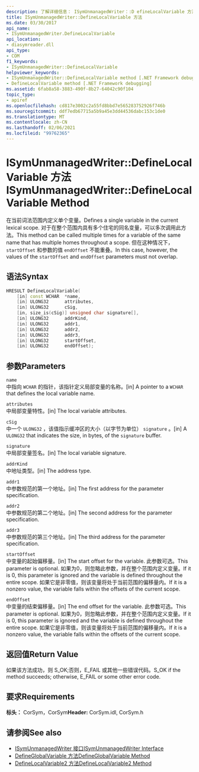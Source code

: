 ```yaml
---
description: 了解详细信息： ISymUnmanagedWriter：:D efineLocalVariable 方法
title: ISymUnmanagedWriter::DefineLocalVariable 方法
ms.date: 03/30/2017
api_name:
- ISymUnmanagedWriter.DefineLocalVariable
api_location:
- diasymreader.dll
api_type:
- COM
f1_keywords:
- ISymUnmanagedWriter::DefineLocalVariable
helpviewer_keywords:
- ISymUnmanagedWriter::DefineLocalVariable method [.NET Framework debugging]
- DefineLocalVariable method [.NET Framework debugging]
ms.assetid: 6fab8a58-3883-490f-8b27-64042c90f104
topic_type:
- apiref
ms.openlocfilehash: cd817e3002c2a55fd8bbd7e565283752926f746b
ms.sourcegitcommit: ddf7edb67715a5b9a45e3dd44536dabc153c1de0
ms.translationtype: MT
ms.contentlocale: zh-CN
ms.lasthandoff: 02/06/2021
ms.locfileid: "99762365"
---
```

# <a name="isymunmanagedwriterdefinelocalvariable-method"></a><span data-ttu-id="f20ef-103">ISymUnmanagedWriter::DefineLocalVariable 方法</span><span class="sxs-lookup"><span data-stu-id="f20ef-103">ISymUnmanagedWriter::DefineLocalVariable Method</span></span>

<span data-ttu-id="f20ef-104">在当前词法范围内定义单个变量。</span><span class="sxs-lookup"><span data-stu-id="f20ef-104">Defines a single variable in the current lexical scope.</span></span> <span data-ttu-id="f20ef-105">对于在整个范围内具有多个住宅的同名变量，可以多次调用此方法。</span><span class="sxs-lookup"><span data-stu-id="f20ef-105">This method can be called multiple times for a variable of the same name that has multiple homes throughout a scope.</span></span> <span data-ttu-id="f20ef-106">但在这种情况下， `startOffset` 和参数的值 `endOffset` 不能重叠。</span><span class="sxs-lookup"><span data-stu-id="f20ef-106">In this case, however, the values of the `startOffset` and `endOffset` parameters must not overlap.</span></span>  
  
## <a name="syntax"></a><span data-ttu-id="f20ef-107">语法</span><span class="sxs-lookup"><span data-stu-id="f20ef-107">Syntax</span></span>  
  
```cpp  
HRESULT DefineLocalVariable(  
    [in] const WCHAR  *name,  
    [in] ULONG32      attributes,  
    [in] ULONG32      cSig,  
    [in, size_is(cSig)] unsigned char signature[],  
    [in] ULONG32      addrKind,  
    [in] ULONG32      addr1,  
    [in] ULONG32      addr2,  
    [in] ULONG32      addr3,  
    [in] ULONG32      startOffset,  
    [in] ULONG32      endOffset);  
```  
  
## <a name="parameters"></a><span data-ttu-id="f20ef-108">参数</span><span class="sxs-lookup"><span data-stu-id="f20ef-108">Parameters</span></span>  

 `name`  
 <span data-ttu-id="f20ef-109">中指向 `WCHAR` 的指针，该指针定义局部变量的名称。</span><span class="sxs-lookup"><span data-stu-id="f20ef-109">[in] A pointer to a `WCHAR` that defines the local variable name.</span></span>  
  
 `attributes`  
 <span data-ttu-id="f20ef-110">中局部变量特性。</span><span class="sxs-lookup"><span data-stu-id="f20ef-110">[in] The local variable attributes.</span></span>  
  
 `cSig`  
 <span data-ttu-id="f20ef-111">中一个 `ULONG32` ，该值指示缓冲区的大小（以字节为单位） `signature` 。</span><span class="sxs-lookup"><span data-stu-id="f20ef-111">[in] A `ULONG32` that indicates the size, in bytes, of the `signature` buffer.</span></span>  
  
 `signature`  
 <span data-ttu-id="f20ef-112">中局部变量签名。</span><span class="sxs-lookup"><span data-stu-id="f20ef-112">[in] The local variable signature.</span></span>  
  
 `addrKind`  
 <span data-ttu-id="f20ef-113">中地址类型。</span><span class="sxs-lookup"><span data-stu-id="f20ef-113">[in] The address type.</span></span>  
  
 `addr1`  
 <span data-ttu-id="f20ef-114">中参数规范的第一个地址。</span><span class="sxs-lookup"><span data-stu-id="f20ef-114">[in] The first address for the parameter specification.</span></span>  
  
 `addr2`  
 <span data-ttu-id="f20ef-115">中参数规范的第二个地址。</span><span class="sxs-lookup"><span data-stu-id="f20ef-115">[in] The second address for the parameter specification.</span></span>  
  
 `addr3`  
 <span data-ttu-id="f20ef-116">中参数规范的第三个地址。</span><span class="sxs-lookup"><span data-stu-id="f20ef-116">[in] The third address for the parameter specification.</span></span>  
  
 `startOffset`  
 <span data-ttu-id="f20ef-117">中变量的起始偏移量。</span><span class="sxs-lookup"><span data-stu-id="f20ef-117">[in] The start offset for the variable.</span></span> <span data-ttu-id="f20ef-118">此参数可选。</span><span class="sxs-lookup"><span data-stu-id="f20ef-118">This parameter is optional.</span></span> <span data-ttu-id="f20ef-119">如果为0，则忽略此参数，并在整个范围内定义变量。</span><span class="sxs-lookup"><span data-stu-id="f20ef-119">If it is 0, this parameter is ignored and the variable is defined throughout the entire scope.</span></span> <span data-ttu-id="f20ef-120">如果它是非零值，则该变量将处于当前范围的偏移量内。</span><span class="sxs-lookup"><span data-stu-id="f20ef-120">If it is a nonzero value, the variable falls within the offsets of the current scope.</span></span>  
  
 `endOffset`  
 <span data-ttu-id="f20ef-121">中变量的结束偏移量。</span><span class="sxs-lookup"><span data-stu-id="f20ef-121">[in] The end offset for the variable.</span></span> <span data-ttu-id="f20ef-122">此参数可选。</span><span class="sxs-lookup"><span data-stu-id="f20ef-122">This parameter is optional.</span></span> <span data-ttu-id="f20ef-123">如果为0，则忽略此参数，并在整个范围内定义变量。</span><span class="sxs-lookup"><span data-stu-id="f20ef-123">If it is 0, this parameter is ignored and the variable is defined throughout the entire scope.</span></span> <span data-ttu-id="f20ef-124">如果它是非零值，则该变量将处于当前范围的偏移量内。</span><span class="sxs-lookup"><span data-stu-id="f20ef-124">If it is a nonzero value, the variable falls within the offsets of the current scope.</span></span>  
  
## <a name="return-value"></a><span data-ttu-id="f20ef-125">返回值</span><span class="sxs-lookup"><span data-stu-id="f20ef-125">Return Value</span></span>  

 <span data-ttu-id="f20ef-126">如果该方法成功，则 S_OK;否则，E_FAIL 或其他一些错误代码。</span><span class="sxs-lookup"><span data-stu-id="f20ef-126">S_OK if the method succeeds; otherwise, E_FAIL or some other error code.</span></span>  
  
## <a name="requirements"></a><span data-ttu-id="f20ef-127">要求</span><span class="sxs-lookup"><span data-stu-id="f20ef-127">Requirements</span></span>  

 <span data-ttu-id="f20ef-128">**标头：** CorSym，CorSym</span><span class="sxs-lookup"><span data-stu-id="f20ef-128">**Header:** CorSym.idl, CorSym.h</span></span>  
  
## <a name="see-also"></a><span data-ttu-id="f20ef-129">请参阅</span><span class="sxs-lookup"><span data-stu-id="f20ef-129">See also</span></span>

- [<span data-ttu-id="f20ef-130">ISymUnmanagedWriter 接口</span><span class="sxs-lookup"><span data-stu-id="f20ef-130">ISymUnmanagedWriter Interface</span></span>](isymunmanagedwriter-interface.md)
- [<span data-ttu-id="f20ef-131">DefineGlobalVariable 方法</span><span class="sxs-lookup"><span data-stu-id="f20ef-131">DefineGlobalVariable Method</span></span>](isymunmanagedwriter-defineglobalvariable-method.md)
- [<span data-ttu-id="f20ef-132">DefineLocalVariable2 方法</span><span class="sxs-lookup"><span data-stu-id="f20ef-132">DefineLocalVariable2 Method</span></span>](isymunmanagedwriter2-definelocalvariable2-method.md)
